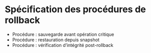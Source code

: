 # Spécification des procédures de rollback

- Procédure : sauvegarde avant opération critique
- Procédure : restauration depuis snapshot
- Procédure : vérification d’intégrité post-rollback